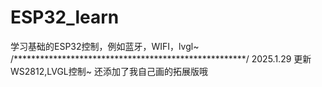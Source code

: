 # ESP32_learn
学习基础的ESP32控制，例如蓝牙，WIFI，lvgl~
/*****************************************************/
2025.1.29
更新WS2812,LVGL控制~
还添加了我自己画的拓展版哦

